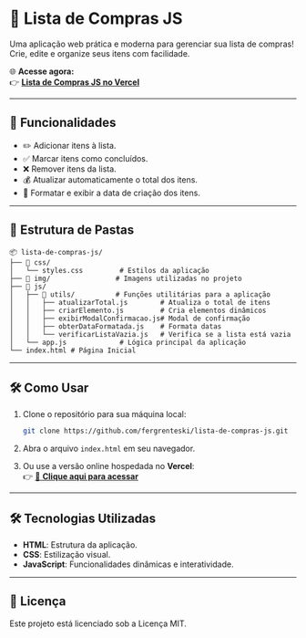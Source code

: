 # 🛒 Lista de Compras JS  

Uma aplicação web prática e moderna para gerenciar sua lista de compras!  
Crie, edite e organize seus itens com facilidade.  

🌐 **Acesse agora:**  
👉 [**Lista de Compras JS no Vercel**](https://lista-de-compras-js-one.vercel.app/)  

---

## 🚀 Funcionalidades  

- ✏️ Adicionar itens à lista.  
- ✅ Marcar itens como concluídos.  
- ❌ Remover itens da lista.  
- 💰 Atualizar automaticamente o total dos itens.  
- 📅 Formatar e exibir a data de criação dos itens.  

---

## 📂 Estrutura de Pastas  

```plaintext
📦 lista-de-compras-js/
├── 📂 css/
│   └── styles.css         # Estilos da aplicação  
├── 📂 img/                # Imagens utilizadas no projeto  
├── 📂 js/
│   ├── 📂 utils/          # Funções utilitárias para a aplicação  
│   │   ├── atualizarTotal.js        # Atualiza o total de itens  
│   │   ├── criarElemento.js         # Cria elementos dinâmicos  
│   │   ├── exibirModalConfirmacao.js# Modal de confirmação  
│   │   ├── obterDataFormatada.js    # Formata datas  
│   │   └── verificarListaVazia.js   # Verifica se a lista está vazia  
│   └── app.js             # Lógica principal da aplicação
└── index.html # Página Inicial
```

---

## 🛠️ Como Usar  

1. Clone o repositório para sua máquina local:  

   ```bash
   git clone https://github.com/fergrenteski/lista-de-compras-js.git
   ```  

2. Abra o arquivo `index.html` em seu navegador.  

3. Ou use a versão online hospedada no **Vercel**:  
   👉 [🌟 **Clique aqui para acessar**](https://lista-de-compras-js-one.vercel.app/)

---

## 🛠️ Tecnologias Utilizadas  

- **HTML**: Estrutura da aplicação.  
- **CSS**: Estilização visual.  
- **JavaScript**: Funcionalidades dinâmicas e interatividade.  

---

## 📜 Licença  

Este projeto está licenciado sob a Licença MIT.  

